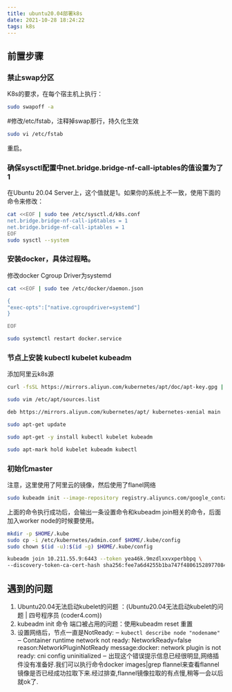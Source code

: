 ```yaml
---
title: ubuntu20.04部署k8s
date: 2021-10-28 18:24:22
tags: k8s
---
```


## 前置步骤
### 禁止swap分区
K8s的要求，在每个宿主机上执行：
```sh
sudo swapoff -a
```
#修改/etc/fstab，注释掉swap那行，持久化生效
```sh
sudo vi /etc/fstab
```
重启。

### 确保sysctl配置中net.bridge.bridge-nf-call-iptables的值设置为了1
<!--more-->
在Ubuntu 20.04 Server上，这个值就是1。如果你的系统上不一致，使用下面的命令来修改：
```sh
cat <<EOF | sudo tee /etc/sysctl.d/k8s.conf
net.bridge.bridge-nf-call-ip6tables = 1
net.bridge.bridge-nf-call-iptables = 1
EOF
sudo sysctl --system
```

### 安装docker，具体过程略。
   修改docker Cgroup Driver为systemd
```sh
cat <<EOF | sudo tee /etc/docker/daemon.json

{
"exec-opts":["native.cgroupdriver=systemd"]
}

EOF

sudo systemctl restart docker.service
```
### 节点上安装  kubectl kubelet kubeadm

添加阿里云k8s源

```sh
curl -fsSL https://mirrors.aliyun.com/kubernetes/apt/doc/apt-key.gpg | sudo apt-key add -

sudo vim /etc/apt/sources.list

deb https://mirrors.aliyun.com/kubernetes/apt/ kubernetes-xenial main

sudo apt-get update

sudo apt-get -y install kubectl kubelet kubeadm

sudo apt-mark hold kubelet kubeadm kubectl
```
### 初始化master
注意，这里使用了阿里云的镜像，然后使用了flanel网络
```sh
sudo kubeadm init --image-repository registry.aliyuncs.com/google_containers --apiserver-advertise-address="其他节点可连接的ip地址" --pod-network-cidr=10.244.0.0/16
```

上面的命令执行成功后，会输出一条设置命令和kubeadm join相关的命令，后面加入worker node的时候要使用。
```sh
mkdir -p $HOME/.kube
sudo cp -i /etc/kubernetes/admin.conf $HOME/.kube/config
sudo chown $(id -u):$(id -g) $HOME/.kube/config

kubeadm join 10.211.55.9:6443 --token yea46k.9mzdlxxvxperbbpq \
--discovery-token-ca-cert-hash sha256:fee7a6d4255b1ba747f48061528977084991ae0acd5cb79d358ccfe79f3de726
```

## 遇到的问题
1. Ubuntu20.04无法启动kubelet的问题 ：(Ubuntu20.04无法启动kubelet的问题 | 四号程序员 (coder4.com))
2. kubeadm init 命令 端口被占用的问题：使用kubeadm reset 重置
3. 设置网络后，节点一直是NotReady:
  ‒ ```kubectl describe node "nodename"```
  ‒ Container runtime network not ready: NetworkReady=false reason:NetworkPluginNotReady message:docker: network plugin is not ready: cni config uninitialized
  ‒ 出现这个错误提示信息已经很明显,网络插件没有准备好.我们可以执行命令docker images|grep flannel来查看flannel镜像是否已经成功拉取下来.经过排查,flannel镜像拉取的有点慢,稍等一会以后就ok了.